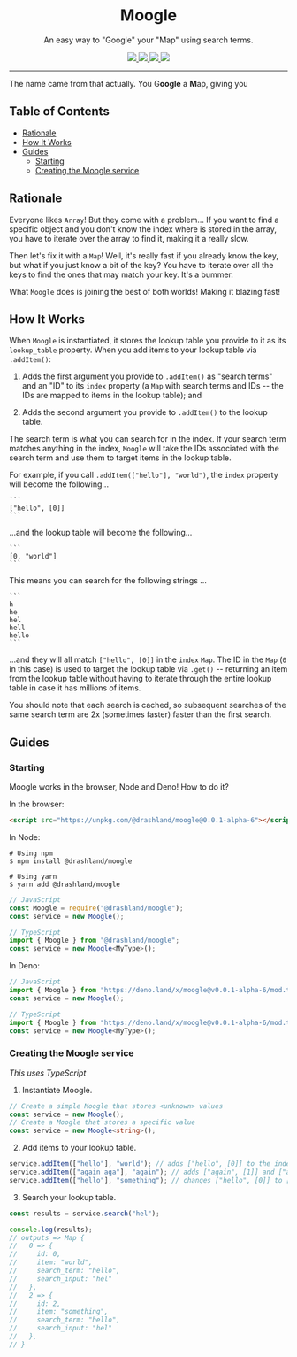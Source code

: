 <p align="center">
  <!--<img height="200" src="./logo.svg" alt="Moogle logo">-->
  <h1 align="center">Moogle</h1>
</p>
<p align="center">An easy way to "Google" your "Map" using search terms.</p>
<p align="center">
  <a href="https://github.com/drashland/moogle/releases">
    <img src="https://img.shields.io/github/release/drashland/moogle.svg?color=bright_green&label=latest">
  </a>
  <a href="https://github.com/drashland/moogle/actions">
    <img src="https://img.shields.io/github/workflow/status/drashland/moogle/master?label=ci">
  </a>
  <a href="https://discord.gg/SgejNXq">
    <img src="https://img.shields.io/badge/chat-on%20discord-blue">
  </a>
  <a href="https://twitter.com/drash_land">
    <img src="https://img.shields.io/twitter/url?label=%40drash_land&style=social&url=https%3A%2F%2Ftwitter.com%2Fdrash_land">
  </a>
  <!-- <a href="https://rb.gy/vxmeed">
    <img src="https://img.shields.io/badge/Tutorials-YouTube-red">
  </a> -->
</p>

---

The name came from that actually. You G**oogle** a **M**ap, giving you

## Table of Contents

- [Rationale](#rationale)
- [How It Works](#how-it-works)
- [Guides](#guides)
  - [Starting](#starting)
  - [Creating the Moogle service](#creating-the-moogle-service)

## Rationale

Everyone likes `Array`! But they come with a problem... If you want to find a
specific object and you don't know the index where is stored in the array, you
have to iterate over the array to find it, making it a really slow.

Then let's fix it with a `Map`! Well, it's really fast if you already know the
key, but what if you just know a bit of the key? You have to iterate over all
the keys to find the ones that may match your key. It's a bummer.

What `Moogle` does is joining the best of both worlds! Making it blazing fast!

## How It Works

When `Moogle` is instantiated, it stores the lookup table you provide to it as
its `lookup_table` property. When you add items to your lookup table via
`.addItem()`:

1. Adds the first argument you provide to `.addItem()` as "search terms" and an
   "ID" to its `index` property (a `Map` with search terms and IDs -- the IDs
   are mapped to items in the lookup table); and

2. Adds the second argument you provide to `.addItem()` to the lookup table.

The search term is what you can search for in the index. If your search term
matches anything in the index, `Moogle` will take the IDs associated with the
search term and use them to target items in the lookup table.

For example, if you call `.addItem(["hello"], "world")`, the `index` property
will become the following...

    ```
    ["hello", [0]]
    ```

...and the lookup table will become the following...

    ```
    [0, "world"]
    ```

This means you can search for the following strings ...

    ```
    h
    he
    hel
    hell
    hello
    ```

...and they will all match `["hello", [0]]` in the `index` `Map`. The ID in the
`Map` (`0` in this case) is used to target the lookup table via `.get()` --
returning an item from the lookup table without having to iterate through the
entire lookup table in case it has millions of items.

You should note that each search is cached, so subsequent searches of the same
search term are 2x (sometimes faster) faster than the first search.

## Guides

### Starting

Moogle works in the browser, Node and Deno! How to do it?

In the browser:

```html
<script src="https://unpkg.com/@drashland/moogle@0.0.1-alpha-6"></script>
```

In Node:

```
# Using npm
$ npm install @drashland/moogle

# Using yarn
$ yarn add @drashland/moogle
```

```javascript
// JavaScript
const Moogle = require("@drashland/moogle");
const service = new Moogle();
```

```typescript
// TypeScript
import { Moogle } from "@drashland/moogle";
const service = new Moogle<MyType>();
```

In Deno:

```javascript
// JavaScript
import { Moogle } from "https://deno.land/x/moogle@v0.0.1-alpha-6/mod.ts";
const service = new Moogle();
```

```typescript
// TypeScript
import { Moogle } from "https://deno.land/x/moogle@v0.0.1-alpha-6/mod.ts";
const service = new Moogle<MyType>();
```

### Creating the Moogle service

_This uses TypeScript_

1. Instantiate Moogle.

```typescript
// Create a simple Moogle that stores <unknown> values
const service = new Moogle();
// Create a Moogle that stores a specific value
const service = new Moogle<string>();
```

2. Add items to your lookup table.

```typescript
service.addItem(["hello"], "world"); // adds ["hello", [0]] to the index
service.addItem(["again aga"], "again"); // adds ["again", [1]] and ["aga", [1]] to the index
service.addItem(["hello"], "something"); // changes ["hello", [0]] to ["hello", [0,2]] in the index
```

3. Search your lookup table.

```typescript
const results = service.search("hel");

console.log(results);
// outputs => Map {
//   0 => {
//     id: 0,
//     item: "world",
//     search_term: "hello",
//     search_input: "hel"
//   },
//   2 => {
//     id: 2,
//     item: "something",
//     search_term: "hello",
//     search_input: "hel"
//   },
// }
```
